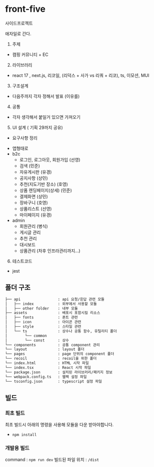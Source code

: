 # front-five
사이드프로젝트

애자일로 간다.

1. 주제
- 캠핑 커뮤니티 + EC
2. 라이브러리
- react 17 , next.js, 리코일,  (리덕스 + 사가 vs 리쿼 + 리코), ts, 이모션, MUI
3. 구조설계
- 다음주까지 각자 정해서 발표 (이유를) 
4. 공통
- 각자 생각해서 붙일거 있으면 가져오기
5. UI 설계 ( 기획 29까지 공유)
- 요구사항 정리
* 앱형태로
* b2c
  - 로그인, 로그아웃, 회원가입 (선영)
  - 검색 (민준)
  - 자유게시판 (유경)
  - 공지사항 (상민)
  - 추천(지도기반 장소) (호영)
  - 상품 렌딩페이지(상세) (민준)
  - 결제화면 (상민)
  - 장바구니 (호영)
  - 상품리스트 (선영)
  - 마이페이지 (유경)
* admin
  - 회원관리 (병식)
  - 게시글 관리
  - 추천 관리
  - 대시보드
  - 상품관리
  (차후 인프라관리까지...)
6. 테스트코드
- jest

## 폴더 구조
```bash
├── api                 : api 요청/응답 관련 모듈
│   ├── index           : 외부에서 사용할 모듈
│   ├── other folder    : 내부 모듈
├── assets              : 배포시 포함시킬 리소스
│   ├── fonts           : 폰트 관련
│   ├── icon            : 아이콘 관련
│   ├── style           : 스타일 관련
│   └── ts              : 상수나 공통 함수, 유틸리티 폴더
│        └── common
│        └── const      : 상수
└── components          : 공통 component 관리
└── layout              : layout 폴더
└── pages               : page 단위의 component 폴더
└── recoil              : recoil을 위한 폴더
└── index.html          : HTML 시작 파일
└── index.tsx           : React 시작 파일
└── package.json        : 설치된 라이브러리/패키지 정보
└── webpack.config.ts   : 웹팩 설정 파일
└── tsconfig.json       : typescript 설정 파일
```

## 빌드
### 최초 빌드
최초 빌드시 아래의 명령을 사용해 모듈을 다운 받아야합니다.
* `npm install`
### 개발용 빌드
command : `npm run dev`
빌드된 파일 위치 : `/dist`